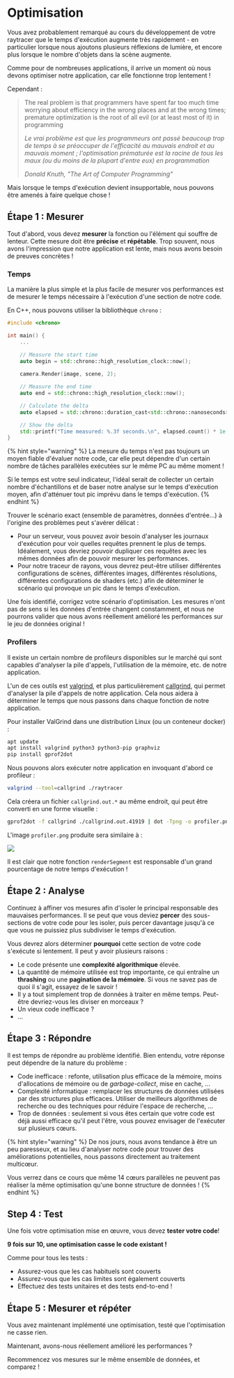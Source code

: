 # Optimisation

Vous avez probablement remarqué au cours du développement de votre raytracer que le temps d'exécution augmente très rapidement - en particulier lorsque nous ajoutons plusieurs réflexions de lumière, et encore plus lorsque le nombre d'objets dans la scène augmente.

Comme pour de nombreuses applications, il arrive un moment où nous devons optimiser notre application, car elle fonctionne trop lentement !

Cependant :

> The real problem is that programmers have spent far too much time worrying about efficiency in the wrong places and at the wrong times; premature optimization is the root of all evil (or at least most of it) in programming
>
> _Le vrai problème est que les programmeurs ont passé beaucoup trop de temps à se préoccuper de l'efficacité au mauvais endroit et au mauvais moment ; l'optimisation prématurée est la racine de tous les maux (ou du moins de la plupart d'entre eux) en programmation_
>
> _Donald Knuth, "The Art of Computer Programming"_

Mais lorsque le temps d'exécution devient insupportable, nous pouvons être amenés à faire quelque chose !

## Étape 1 : Mesurer

Tout d'abord, vous devez **mesurer** la fonction ou l'élément qui souffre de lenteur. Cette mesure doit être **précise** et **répétable**. Trop souvent, nous avons l'impression que notre application est lente, mais nous avons besoin de preuves concrètes !

### Temps

La manière la plus simple et la plus facile de mesurer vos performances est de mesurer le temps nécessaire à l'exécution d'une section de notre code.

En C++, nous pouvons utiliser la bibliothèque `chrono` :

```c++
#include <chrono>

int main() {
    ...

    // Measure the start time
    auto begin = std::chrono::high_resolution_clock::now();
    
    camera.Render(image, scene, 2);

    // Measure the end time
    auto end = std::chrono::high_resolution_clock::now();

    // Calculate the delta
    auto elapsed = std::chrono::duration_cast<std::chrono::nanoseconds>(end - begin);

    // Show the delta
    std::printf("Time measured: %.3f seconds.\n", elapsed.count() * 1e-9);
}
```

{% hint style="warning" %}
La mesure du temps n'est pas toujours un moyen fiable d'évaluer notre code, car elle peut dépendre d'un certain nombre de tâches parallèles exécutées sur le même PC au même moment !

Si le temps est votre seul indicateur, l'idéal serait de collecter un certain nombre d'échantillons et de baser notre analyse sur le temps d'exécution moyen, afin d'atténuer tout pic imprévu dans le temps d'exécution.
{% endhint %}

Trouver le scénario exact (ensemble de paramètres, données d'entrée...) à l'origine des problèmes peut s'avérer délicat :

* Pour un serveur, vous pouvez avoir besoin d'analyser les journaux d'exécution pour voir quelles requêtes prennent le plus de temps. Idéalement, vous devriez pouvoir dupliquer ces requêtes avec les mêmes données afin de pouvoir mesurer les performances.
* Pour notre traceur de rayons, vous devrez peut-être utiliser différentes configurations de scènes, différentes images, différentes résolutions, différentes configurations de shaders (etc.) afin de déterminer le scénario qui provoque un pic dans le temps d'exécution.

Une fois identifié, corrigez votre scénario d'optimisation. Les mesures n'ont pas de sens si les données d'entrée changent constamment, et nous ne pourrons valider que nous avons réellement amélioré les performances sur le jeu de données original !

### Profilers

Il existe un certain nombre de profileurs disponibles sur le marché qui sont capables d'analyser la pile d'appels, l'utilisation de la mémoire, etc. de notre application.

L'un de ces outils est [valgrind](https://valgrind.org/docs/manual/index.html), et plus particulièrement [callgrind](https://valgrind.org/docs/manual/cl-manual.html), qui permet d'analyser la pile d'appels de notre application. Cela nous aidera à déterminer le temps que nous passons dans chaque fonction de notre application.

Pour installer ValGrind dans une distribution Linux (ou un conteneur docker) :

```bash
apt update
apt install valgrind python3 python3-pip graphviz
pip install gprof2dot
```

Nous pouvons alors exécuter notre application en invoquant d'abord ce profileur :

```bash
valgrind --tool=callgrind ./raytracer 
```

Cela créera un fichier `callgrind.out.*` au même endroit, qui peut être converti en une forme visuelle :

```bash
gprof2dot -f callgrind ./callgrind.out.41919 | dot -Tpng -o profiler.png
```

L'image `profiler.png` produite sera similaire à :

![](../graphics/profiler.png)

Il est clair que notre fonction `renderSegment` est responsable d'un grand pourcentage de notre temps d'exécution !

## Étape 2 : Analyse

Continuez à affiner vos mesures afin d'isoler le principal responsable des mauvaises performances. Il se peut que vous deviez **percer** des sous-sections de votre code pour les isoler, puis percer davantage jusqu'à ce que vous ne puissiez plus subdiviser le temps d'exécution.

Vous devrez alors déterminer **pourquoi** cette section de votre code s'exécute si lentement. Il peut y avoir plusieurs raisons :

* Le code présente une **complexité algorithmique** élevée.
* La quantité de mémoire utilisée est trop importante, ce qui entraîne un **thrashing** ou une **pagination de la mémoire**. Si vous ne savez pas de quoi il s'agit, essayez de le savoir !
* Il y a tout simplement trop de données à traiter en même temps. Peut-être devriez-vous les diviser en morceaux ?
* Un vieux code inefficace ?
* ...

## Étape 3 : Répondre

Il est temps de répondre au problème identifié. Bien entendu, votre réponse peut dépendre de la nature du problème :

* Code inefficace : refonte, utilisation plus efficace de la mémoire, moins d'allocations de mémoire ou de _garbage-collect_, mise en cache, ...
* Complexité informatique : remplacer les structures de données utilisées par des structures plus efficaces. Utiliser de meilleurs algorithmes de recherche ou des techniques pour réduire l'espace de recherche, ...
* Trop de données : seulement si vous êtes certain que votre code est déjà aussi efficace qu'il peut l'être, vous pouvez envisager de l'exécuter sur plusieurs cœurs.

{% hint style="warning" %}
De nos jours, nous avons tendance à être un peu paresseux, et au lieu d'analyser notre code pour trouver des améliorations potentielles, nous passons directement au traitement multicœur.

Vous verrez dans ce cours que même 14 cœurs parallèles ne peuvent pas réaliser la même optimisation qu'une bonne structure de données !
{% endhint %}

## Step 4 : Test

Une fois votre optimisation mise en œuvre, vous devez **tester votre code**!

**9 fois sur 10, une optimisation casse le code existant !**

Comme pour tous les tests :

* Assurez-vous que les cas habituels sont couverts
* Assurez-vous que les cas limites sont également couverts
* Effectuez des tests unitaires et des tests end-to-end !

## Étape 5 : Mesurer et répéter

Vous avez maintenant implémenté une optimisation, testé que l'optimisation ne casse rien.

Maintenant, avons-nous réellement amélioré les performances ?

Recommencez vos mesures sur le même ensemble de données, et comparez !
